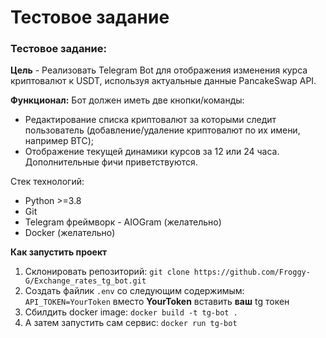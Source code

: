 # Тестовое задание
### Тестовое задание:
**Цель** - Реализовать Telegram Bot для отображения изменения курса криптовалют к USDT,
используя актуальные данные PancakeSwap API.

**Функционал:**
Бот должен иметь две кнопки/команды:
- Редактирование списка криптовалют за которыми следит пользователь
(добавление/удаление криптовалют по их имени, например BTC);
- Отображение текущей динамики курсов за 12 или 24 часа.
Дополнительные фичи приветствуются.

Стек технологий:
- Python >=3.8
- Git
- Telegram фреймворк - AIOGram (желательно)
- Docker (желательно)

**Как запустить проект**

1. Склонировать репозиторий:
`git clone https://github.com/Froggy-G/Exchange_rates_tg_bot.git`
2. Создать файлик `.env` со следующим содержимым:
`API_TOKEN=YourToken` вместо **YourToken** вставить **ваш** tg токен
3. Сбилдить docker image:
`docker build -t tg-bot .`
4. А затем запустить сам сервис:
`docker run tg-bot`
